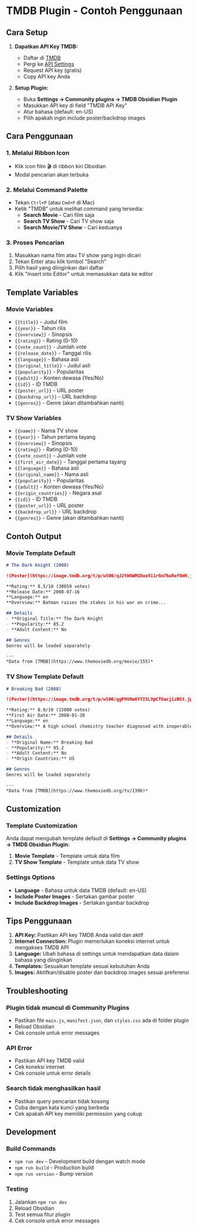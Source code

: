 # TMDB Plugin - Contoh Penggunaan

## Cara Setup

1. **Dapatkan API Key TMDB:**
   - Daftar di [TMDB](https://www.themoviedb.org/)
   - Pergi ke [API Settings](https://www.themoviedb.org/settings/api)
   - Request API key (gratis)
   - Copy API key Anda

2. **Setup Plugin:**
   - Buka **Settings → Community plugins → TMDB Obsidian Plugin**
   - Masukkan API key di field "TMDB API Key"
   - Atur bahasa (default: en-US)
   - Pilih apakah ingin include poster/backdrop images

## Cara Penggunaan

### 1. Melalui Ribbon Icon
- Klik icon film 🎬 di ribbon kiri Obsidian
- Modal pencarian akan terbuka

### 2. Melalui Command Palette
- Tekan `Ctrl+P` (atau `Cmd+P` di Mac)
- Ketik "TMDB" untuk melihat command yang tersedia:
  - **Search Movie** - Cari film saja
  - **Search TV Show** - Cari TV show saja  
  - **Search Movie/TV Show** - Cari keduanya

### 3. Proses Pencarian
1. Masukkan nama film atau TV show yang ingin dicari
2. Tekan Enter atau klik tombol "Search"
3. Pilih hasil yang diinginkan dari daftar
4. Klik "Insert into Editor" untuk memasukkan data ke editor

## Template Variables

### Movie Variables
- `{{title}}` - Judul film
- `{{year}}` - Tahun rilis
- `{{overview}}` - Sinopsis
- `{{rating}}` - Rating (0-10)
- `{{vote_count}}` - Jumlah vote
- `{{release_date}}` - Tanggal rilis
- `{{language}}` - Bahasa asli
- `{{original_title}}` - Judul asli
- `{{popularity}}` - Popularitas
- `{{adult}}` - Konten dewasa (Yes/No)
- `{{id}}` - ID TMDB
- `{{poster_url}}` - URL poster
- `{{backdrop_url}}` - URL backdrop
- `{{genres}}` - Genre (akan ditambahkan nanti)

### TV Show Variables
- `{{name}}` - Nama TV show
- `{{year}}` - Tahun pertama tayang
- `{{overview}}` - Sinopsis
- `{{rating}}` - Rating (0-10)
- `{{vote_count}}` - Jumlah vote
- `{{first_air_date}}` - Tanggal pertama tayang
- `{{language}}` - Bahasa asli
- `{{original_name}}` - Nama asli
- `{{popularity}}` - Popularitas
- `{{adult}}` - Konten dewasa (Yes/No)
- `{{origin_countries}}` - Negara asal
- `{{id}}` - ID TMDB
- `{{poster_url}}` - URL poster
- `{{backdrop_url}}` - URL backdrop
- `{{genres}}` - Genre (akan ditambahkan nanti)

## Contoh Output

### Movie Template Default
```markdown
# The Dark Knight (2008)

![Poster](https://image.tmdb.org/t/p/w500/qJ2tW6WMUDux911r6m7haRef0WH.jpg)

**Rating:** 8.5/10 (30659 votes)
**Release Date:** 2008-07-16
**Language:** en
**Overview:** Batman raises the stakes in his war on crime...

## Details
- **Original Title:** The Dark Knight
- **Popularity:** 85.2
- **Adult Content:** No

## Genres
Genres will be loaded separately

---
*Data from [TMDB](https://www.themoviedb.org/movie/155)*
```

### TV Show Template Default
```markdown
# Breaking Bad (2008)

![Poster](https://image.tmdb.org/t/p/w500/ggFHVNu6YYI5L9pCfOacjizRGt.jpg)

**Rating:** 8.9/10 (15000 votes)
**First Air Date:** 2008-01-20
**Language:** en
**Overview:** A high school chemistry teacher diagnosed with inoperable lung cancer...

## Details
- **Original Name:** Breaking Bad
- **Popularity:** 95.2
- **Adult Content:** No
- **Origin Countries:** US

## Genres
Genres will be loaded separately

---
*Data from [TMDB](https://www.themoviedb.org/tv/1396)*
```

## Customization

### Template Customization
Anda dapat mengubah template default di **Settings → Community plugins → TMDB Obsidian Plugin**:

1. **Movie Template** - Template untuk data film
2. **TV Show Template** - Template untuk data TV show

### Settings Options
- **Language** - Bahasa untuk data TMDB (default: en-US)
- **Include Poster Images** - Sertakan gambar poster
- **Include Backdrop Images** - Sertakan gambar backdrop

## Tips Penggunaan

1. **API Key:** Pastikan API key TMDB Anda valid dan aktif
2. **Internet Connection:** Plugin memerlukan koneksi internet untuk mengakses TMDB API
3. **Language:** Ubah bahasa di settings untuk mendapatkan data dalam bahasa yang diinginkan
4. **Templates:** Sesuaikan template sesuai kebutuhan Anda
5. **Images:** Aktifkan/disable poster dan backdrop images sesuai preferensi

## Troubleshooting

### Plugin tidak muncul di Community Plugins
- Pastikan file `main.js`, `manifest.json`, dan `styles.css` ada di folder plugin
- Reload Obsidian
- Cek console untuk error messages

### API Error
- Pastikan API key TMDB valid
- Cek koneksi internet
- Cek console untuk error details

### Search tidak menghasilkan hasil
- Pastikan query pencarian tidak kosong
- Coba dengan kata kunci yang berbeda
- Cek apakah API key memiliki permission yang cukup

## Development

### Build Commands
- `npm run dev` - Development build dengan watch mode
- `npm run build` - Production build
- `npm run version` - Bump version

### Testing
1. Jalankan `npm run dev`
2. Reload Obsidian
3. Test semua fitur plugin
4. Cek console untuk error messages
